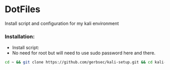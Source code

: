 # DotFiles

Install script and configuration for my kali environment

### Installation:

- Install script:
- No need for root but will need to use sudo password here and there. 
```bash
cd ~ && git clone https://github.com/gerbsec/kali-setup.git && cd kali-setup && chmod +x install.sh && ./install.sh
```
